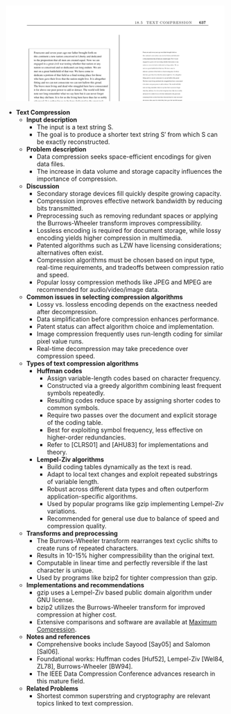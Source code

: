 ![ADM-ch18-strings-text-compression](ADM-ch18-strings-text-compression.best.png)

- **Text Compression**
  - **Input description**
    - The input is a text string S.
    - The goal is to produce a shorter text string S′ from which S can be exactly reconstructed.
  - **Problem description**
    - Data compression seeks space-efficient encodings for given data files.
    - The increase in data volume and storage capacity influences the importance of compression.
  - **Discussion**
    - Secondary storage devices fill quickly despite growing capacity.
    - Compression improves effective network bandwidth by reducing bits transmitted.
    - Preprocessing such as removing redundant spaces or applying the Burrows-Wheeler transform improves compressibility.
    - Lossless encoding is required for document storage, while lossy encoding yields higher compression in multimedia.
    - Patented algorithms such as LZW have licensing considerations; alternatives often exist.
    - Compression algorithms must be chosen based on input type, real-time requirements, and tradeoffs between compression ratio and speed.
    - Popular lossy compression methods like JPEG and MPEG are recommended for audio/video/image data.
  - **Common issues in selecting compression algorithms**
    - Lossy vs. lossless encoding depends on the exactness needed after decompression.
    - Data simplification before compression enhances performance.
    - Patent status can affect algorithm choice and implementation.
    - Image compression frequently uses run-length coding for similar pixel value runs.
    - Real-time decompression may take precedence over compression speed.
  - **Types of text compression algorithms**
    - **Huffman codes**
      - Assign variable-length codes based on character frequency.
      - Constructed via a greedy algorithm combining least frequent symbols repeatedly.
      - Resulting codes reduce space by assigning shorter codes to common symbols.
      - Require two passes over the document and explicit storage of the coding table.
      - Best for exploiting symbol frequency, less effective on higher-order redundancies.
      - Refer to [CLRS01] and [AHU83] for implementations and theory.
    - **Lempel-Ziv algorithms**
      - Build coding tables dynamically as the text is read.
      - Adapt to local text changes and exploit repeated substrings of variable length.
      - Robust across different data types and often outperform application-specific algorithms.
      - Used by popular programs like gzip implementing Lempel-Ziv variations.
      - Recommended for general use due to balance of speed and compression quality.
  - **Transforms and preprocessing**
    - The Burrows-Wheeler transform rearranges text cyclic shifts to create runs of repeated characters.
    - Results in 10-15% higher compressibility than the original text.
    - Computable in linear time and perfectly reversible if the last character is unique.
    - Used by programs like bzip2 for tighter compression than gzip.
  - **Implementations and recommendations**
    - gzip uses a Lempel-Ziv based public domain algorithm under GNU license.
    - bzip2 utilizes the Burrows-Wheeler transform for improved compression at higher cost.
    - Extensive comparisons and software are available at [Maximum Compression](http://www.maximumcompression.com/).
  - **Notes and references**
    - Comprehensive books include Sayood [Say05] and Salomon [Sal06].
    - Foundational works: Huffman codes [Huf52], Lempel-Ziv [Wel84, ZL78], Burrows-Wheeler [BW94].
    - The IEEE Data Compression Conference advances research in this mature field.
  - **Related Problems**
    - Shortest common superstring and cryptography are relevant topics linked to text compression.
